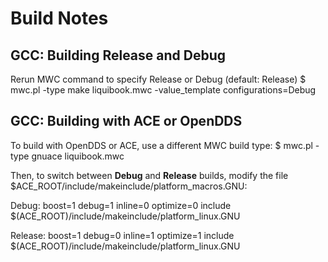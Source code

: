 Build Notes
===========

## GCC: Building Release and Debug
Rerun MWC command to specify Release or Debug (default: Release)
$ mwc.pl -type make liquibook.mwc -value_template configurations=Debug

## GCC: Building with ACE or OpenDDS
To build with OpenDDS or ACE, use a different MWC build type:
$ mwc.pl -type gnuace liquibook.mwc

Then, to switch between __Debug__ and __Release__ builds, modify the file $ACE_ROOT/include/makeinclude/platform_macros.GNU:

Debug:
boost=1
debug=1
inline=0
optimize=0
include $(ACE_ROOT)/include/makeinclude/platform_linux.GNU

Release:
boost=1
debug=0
inline=1
optimize=1
include $(ACE_ROOT)/include/makeinclude/platform_linux.GNU

